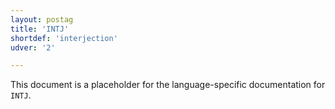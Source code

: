 ```yaml
---
layout: postag
title: 'INTJ'
shortdef: 'interjection'
udver: '2'

---
```


This document is a placeholder for the language-specific documentation
for `INTJ`.
